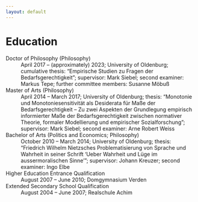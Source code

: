 ```yaml
---
layout: default
---
```


# Education

<dl>
   <dt>Doctor of Philosophy (Philosophy)</dt>
      <dd>April 2017 – (approximately) 2023; University of Oldenburg; cumulative thesis: “Empirische Studien zu Fragen der Bedarfsgerechtigkeit”; supervisor: Mark Siebel; second examiner: Markus Tepe; further committee members: Susanne Möbuß</dd>
   <dt>Master of Arts (Philosophy)</dt>
      <dd>April 2014 – March 2017; University of Oldenburg; thesis: “Monotonie und Monotoniesensitivität als Desiderata für Maße der Bedarfsgerechtigkeit – Zu zwei Aspekten der Grundlegung empirisch informierter Maße der Bedarfsgerechtigkeit zwischen normativer Theorie, formaler Modellierung und empirischer Sozialforschung”; supervisor: Mark Siebel; second examiner: Arne Robert Weiss</dd>
   <dt>Bachelor of Arts (Politics and Economics; Philosophy)</dt>
      <dd>October 2010 – March 2014; University of Oldenburg; thesis: “Friedrich Wilhelm Nietzsches Problematisierung von Sprache und Wahrheit in seiner Schrift ‘Ueber Wahrheit und Lüge im aussermoralischen Sinne’”; supervisor: Johann Kreuzer; second examiner: Ingo Elbe</dd>
   <dt>Higher Education Entrance Qualification</dt>
      <dd>August 2007 – June 2010; Domgymnasium Verden</dd>
   <dt>Extended Secondary School Qualification</dt>
      <dd>August 2004 – June 2007; Realschule Achim</dd>
</dl>
